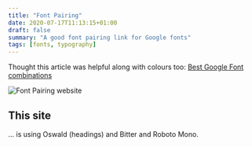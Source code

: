 ```yaml
---
title: "Font Pairing"
date: 2020-07-17T11:13:15+01:00
draft: false
summary: "A good font pairing link for Google fonts"
tags: [fonts, typography]
---
```


Thought this article was helpful along with colours too: [Best Google Font combinations](https://artisanthemes.io/best-google-fonts-combinations-modern-agency-website/)

![Font Pairing website](/images/font-pairing.png)

## This site

... is using Oswald (headings) and Bitter and Roboto Mono.

